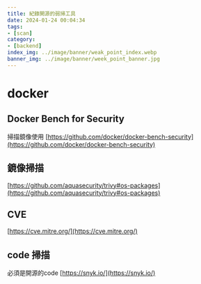```yaml
---
title: 紀錄開源的弱掃工具
date: 2024-01-24 00:04:34
tags:
- [scan]
category:
- [backend]
index_img: ../image/banner/weak_point_index.webp
banner_img: ../image/banner/week_point_banner.jpg
---
```


# docker
## Docker Bench for Security
掃描鏡像使用
[https://github.com/docker/docker-bench-security](https://github.com/docker/docker-bench-security)

## 鏡像掃描
[https://github.com/aquasecurity/trivy#os-packages](https://github.com/aquasecurity/trivy#os-packages)

## CVE
[https://cve.mitre.org/](https://cve.mitre.org/)

## code 掃描
必須是開源的code
[https://snyk.io/](https://snyk.io/)
